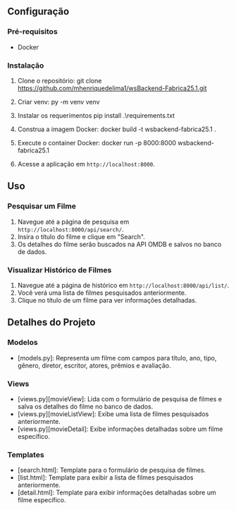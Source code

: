 
## Configuração

### Pré-requisitos
- Docker

### Instalação

1. Clone o repositório:
    git clone https://github.com/mhenriquedelima1/wsBackend-Fabrica25.1.git

2. Criar venv:
    py -m venv venv

3. Instalar os requerimentos
    pip install .\requirements.txt


4. Construa a imagem Docker:
    docker build -t wsbackend-fabrica25.1 .


5. Execute o container Docker:
    docker run -p 8000:8000 wsbackend-fabrica25.1


6. Acesse a aplicação em `http://localhost:8000`.

## Uso

### Pesquisar um Filme
1. Navegue até a página de pesquisa em `http://localhost:8000/api/search/`.
2. Insira o título do filme e clique em "Search".
3. Os detalhes do filme serão buscados na API OMDB e salvos no banco de dados.

### Visualizar Histórico de Filmes
1. Navegue até a página de histórico em `http://localhost:8000/api/list/`.
2. Você verá uma lista de filmes pesquisados anteriormente.
3. Clique no título de um filme para ver informações detalhadas.

## Detalhes do Projeto

### Modelos
- [models.py]: Representa um filme com campos para título, ano, tipo, gênero, diretor, escritor, atores, prêmios e avaliação.

### Views
- [views.py][movieView]: Lida com o formulário de pesquisa de filmes e salva os detalhes do filme no banco de dados.
- [views.py][movieListView]: Exibe uma lista de filmes pesquisados anteriormente.
- [views.py][movieDetail]: Exibe informações detalhadas sobre um filme específico.

### Templates
- [search.html]: Template para o formulário de pesquisa de filmes.
- [list.html]: Template para exibir a lista de filmes pesquisados anteriormente.
- [detail.html]: Template para exibir informações detalhadas sobre um filme específico.

